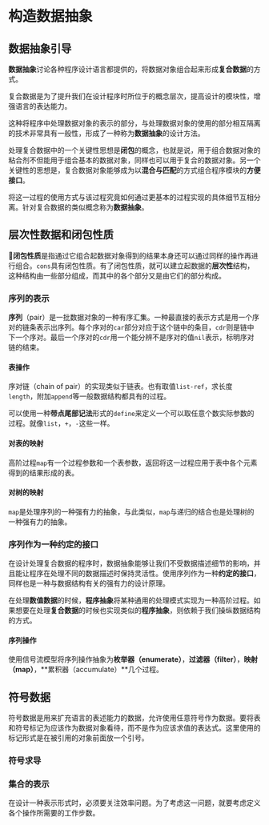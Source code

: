 # 构造数据抽象

## 数据抽象引导
**数据抽象**讨论各种程序设计语言都提供的，将数据对象组合起来形成**复合数据**的方式。

复合数据是为了提升我们在设计程序时所位于的概念层次，提高设计的模块性，增强语言的表达能力。

这种将程序中处理数据对象的表示的部分，与处理数据对象的使用的部分相互隔离的技术非常具有一般性，形成了一种称为**数据抽象**的设计方法。

处理复合数据中的一个关键性思想是**闭包**的概念，也就是说，用于组合数据对象的粘合剂不但能用于组合基本的数据对象，同样也可以用于复合的数据对象。另一个关键性的思想是，复合数据对象能够成为以**混合与匹配**的方式组合程序模块的**方便接口**。

将这一过程的使用方式与该过程究竟如何通过更基本的过程实现的具体细节互相分离。针对复合数据的类似概念称为**数据抽象**。

## 层次性数据和闭包性质
**闭包性质**是指通过它组合起数据对象得到的结果本身还可以通过同样的操作再进行组合。`cons`具有闭包性质。有了闭包性质，就可以建立起数据的**层次性**结构，这种结构由一些部分组成，而其中的各个部分又是由它们的部分构成。

### 序列的表示
**序列**（pair）是一批数据对象的一种有序汇集。一种最直接的表示方式是用一个序对的链条表示出序列。每个序对的`car`部分对应于这个链中的条目，`cdr`则是链中下一个序对。最后一个序对的`cdr`用一个能分辨不是序对的值`nil`表示，标明序对链的结束。

#### 表操作
序对链（chain of pair）的实现类似于链表。也有取值`list-ref`，求长度`length`，附加`append`等一般数据结构都具有的过程。

可以使用一种**带点尾部记法**形式的`define`来定义一个可以取任意个数实际参数的过程。就像`list`，`+`，`-`这些一样。
#### 对表的映射
高阶过程`map`有一个过程参数和一个表参数，返回将这一过程应用于表中各个元素得到的结果形成的表。
#### 对树的映射
`map`是处理序列的一种强有力的抽象，与此类似，`map`与递归的结合也是处理树的一种强有力的抽象。
### 序列作为一种约定的接口
在设计处理复合数据的程序时，数据抽象能够让我们不受数据描述细节的影响，并且能让程序在处理不同的数据描述时保持灵活性。使用序列作为一种**约定的接口**，同样也是一种与数据结构有关的强有力的设计原理。

在处理**数值数据**的时候，**程序抽象**将某种通用的处理模式实现为一种高阶过程。如果想要在处理**复合数据**的时候也实现类似的**程序抽象**，则依赖于我们操纵数据结构的方式。
#### 序列操作
使用信号流模型将序列操作抽象为**枚举器（enumerate）**，**过滤器（filter）**，**映射（map）**，**累积器（accumulate）**几个过程。

## 符号数据
符号数据是用来扩充语言的表述能力的数据，允许使用任意符号作为数据。要将表和符号标记为应该作为数据对象看待，而不是作为应该求值的表达式。这里使用的标记形式是在被引用的对象前面放一个引号。
### 符号求导
### 集合的表示
在设计一种表示形式时，必须要关注效率问题。为了考虑这一问题，就要考虑定义各个操作所需要的工作步数。

